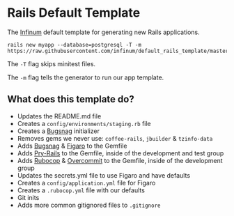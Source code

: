 # Rails Default Template

The [Infinum](infinum.co) default template for generating new Rails applications.

```shell
rails new myapp --database=postgresql -T -m https://raw.githubusercontent.com/infinum/default_rails_template/master/template.rb
```
The `-T` flag skips minitest files.

The `-m` flag tells the generator to run our app template.

## What does this template do?

- Updates the README.md file
- Creates a `config/environments/staging.rb` file
- Creates a [Bugsnag](bugsnag.com) initializer
- Removes gems we never use: `coffee-rails`, `jbuilder` & `tzinfo-data`
- Adds [Bugsnag](https://github.com/bugsnag/bugsnag-ruby) & [Figaro](https://github.com/laserlemon/figaro) to the Gemfile
- Adds [Pry-Rails](https://github.com/rweng/pry-rails) to the Gemfile, inside of the development and test group
- Adds [Rubocop](https://github.com/bbatsov/rubocop) & [Overcommit](https://github.com/brigade/overcommit) to the Gemfile, inside of the development group
- Updates the secrets.yml file to use Figaro and have defaults
- Creates a `config/application.yml` file for Figaro
- Creates a `.rubocop.yml` file with our defaults
- Git inits
- Adds more common gitignored files to `.gitignore`
